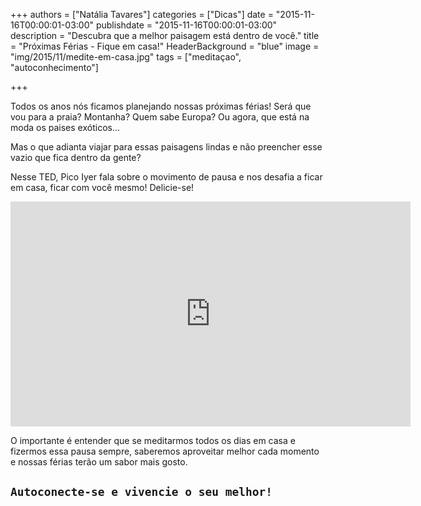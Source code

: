 +++
authors = ["Natália Tavares"]
categories = ["Dicas"]
date = "2015-11-16T00:00:01-03:00"
publishdate = "2015-11-16T00:00:01-03:00"
description = "Descubra que a melhor paisagem está dentro de você."
title = "Próximas Férias - Fique em casa!"
HeaderBackground = "blue"
image = "img/2015/11/medite-em-casa.jpg"
tags = ["meditaçao", "autoconhecimento"]


+++


Todos os anos nós ficamos planejando nossas próximas férias! Será que vou para a praia? Montanha? Quem sabe Europa? Ou agora, que está na moda os paises exóticos...

Mas o que adianta viajar para essas paisagens lindas e não preencher esse vazio que fica dentro da gente?

Nesse TED, Pico Iyer fala sobre o movimento de pausa e nos desafia a ficar em casa, ficar com você mesmo! Delicie-se!

<iframe src="https://embed-ssl.ted.com/talks/pico_iyer_the_art_of_stillness.html" width="640" height="360" frameborder="0" scrolling="no" webkitAllowFullScreen mozallowfullscreen allowFullScreen></iframe>


O importante é entender que se meditarmos todos os dias em casa e fizermos essa pausa sempre, saberemos aproveitar melhor cada momento e nossas férias terão um sabor mais gosto.

## `Autoconecte-se e vivencie o seu melhor!`

